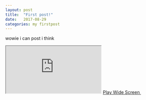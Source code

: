 ```yaml
---
layout: post
title:  "First post!"
date:   2017-08-29
categories: my firstpost
---
```


wowie i can post i think
<html>
  <body>
     <iframe id="game" src="http://surviv.io"></iframe>
    <a href="#" id="fullScreenOn" class="btn btn-block btn-secondary">Play Wide Screen <img src="/images/fullscreen.svg" class="full-icon" width="13" height="13" alt=""></a>
  </body>
  </html>
